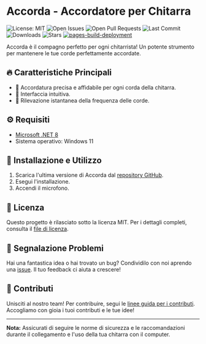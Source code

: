 # Accorda - Accordatore per Chitarra

![License: MIT](https://img.shields.io/badge/License-MIT-green.svg)
![Open Issues](https://img.shields.io/github/issues-raw/gpicchiarelli/accorda.svg)
![Open Pull Requests](https://img.shields.io/github/issues-pr-raw/gpicchiarelli/accorda.svg)
![Last Commit](https://img.shields.io/github/last-commit/gpicchiarelli/accorda.svg)
![Downloads](https://img.shields.io/github/downloads/gpicchiarelli/repo/accorda.svg)
![Stars](https://img.shields.io/github/stars/gpicchiarelli/accorda.svg)
[![pages-build-deployment](https://github.com/gpicchiarelli/accorda/actions/workflows/pages/pages-build-deployment/badge.svg)](https://github.com/gpicchiarelli/accorda/actions/workflows/pages/pages-build-deployment)

Accorda è il compagno perfetto per ogni chitarrista! Un potente strumento per mantenere le tue corde perfettamente accordate.

## 🔥 Caratteristiche Principali

- 💎 Accordatura precisa e affidabile per ogni corda della chitarra.
- 🎸 Interfaccia intuitiva.
- 🎵 Rilevazione istantanea della frequenza delle corde.

## ⚙️ Requisiti

- [Microsoft .NET 8](https://dotnet.microsoft.com/en-us/download/dotnet/8.0)
- Sistema operativo: Windows 11

## 🚀 Installazione e Utilizzo

1. Scarica l'ultima versione di Accorda dal [repository GitHub](https://github.com/gpicchiarelli/accorda/releases).
2. Esegui l'installazione.
3. Accendi il microfono.

## 📜 Licenza

Questo progetto è rilasciato sotto la licenza MIT. Per i dettagli completi, consulta il [file di licenza](https://github.com/gpicchiarelli/accorda/blob/main/LICENSE).

## 🐞 Segnalazione Problemi

Hai una fantastica idea o hai trovato un bug? Condividilo con noi aprendo una [issue](https://github.com/gpicchiarelli/accorda/issues). Il tuo feedback ci aiuta a crescere!

## 💪 Contributi

Unisciti al nostro team! Per contribuire, segui le [linee guida per i contributi](CONTRIBUTING.md). Accogliamo con gioia i tuoi contributi e le tue idee!

---

**Nota:** Assicurati di seguire le norme di sicurezza e le raccomandazioni durante il collegamento e l'uso della tua chitarra con il computer.
